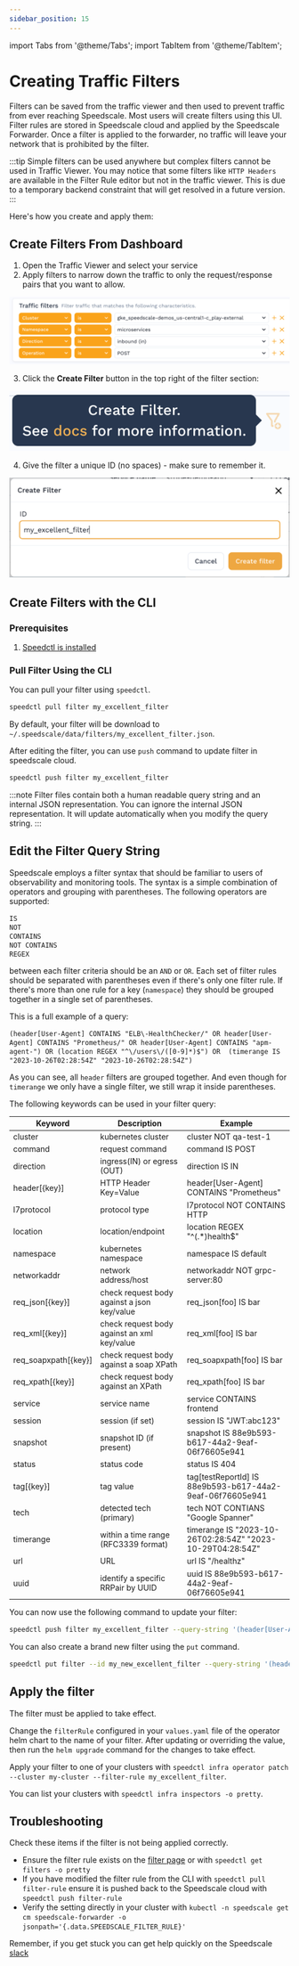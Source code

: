 ```yaml
---
sidebar_position: 15
---
```



import Tabs from '@theme/Tabs';
import TabItem from '@theme/TabItem';

# Creating Traffic Filters

Filters can be saved from the traffic viewer and then used to prevent traffic from ever reaching Speedscale. Most users will create filters using this UI. Filter rules are stored in Speedscale cloud and applied by the Speedscale Forwarder. Once a filter is applied to the forwarder, no traffic will leave your network that is prohibited by the filter.

:::tip
Simple filters can be used anywhere but complex filters cannot be used in Traffic Viewer. You may notice that some filters like `HTTP Headers` are available in the Filter Rule editor but not in the traffic viewer. This is due to a temporary backend constraint that will get resolved in a future version.
:::

Here's how you create and apply them:

##  Create Filters From Dashboard

1. Open the Traffic Viewer and select your service
2. Apply filters to narrow down the traffic to only the request/response pairs that you want to allow.

![Filters](./creating-filters/select-filters.png)

3. Click the **Create Filter** button in the top right of the filter section:

![Create Filter](./creating-filters/create-filter.png)

4. Give the filter a unique ID (no spaces) - make sure to remember it.

![Filter Name](./creating-filters/filter_name.png)


## Create Filters with the CLI

### Prerequisites
1. [Speedctl is installed](/setup/install/cli.md)

### Pull Filter Using the CLI
You can pull your filter using `speedctl`.
```bash
speedctl pull filter my_excellent_filter
```
By default, your filter will be download to `~/.speedscale/data/filters/my_excellent_filter.json`.

After editing the filter, you can use `push` command to update filter in speedscale cloud.
```bash
speedctl push filter my_excellent_filter
```

:::note
Filter files contain both a human readable query string and an internal JSON representation. You can ignore the internal JSON representation. It will update automatically when you modify the query string.
:::

## Edit the Filter Query String
Speedscale employs a filter syntax that should be familiar to users of observability and monitoring tools. The syntax is a simple combination of  operators and grouping with parentheses. The following operators are supported:

```
IS
NOT
CONTAINS
NOT CONTAINS
REGEX
```

between each filter criteria should be an `AND` or `OR`. Each set of filter rules should be separated with parentheses even if there's only one filter rule. If there's more than one rule for a key (`namespace`) they should be grouped together in a single set of parentheses.

This is a full example of a query:
```
(header[User-Agent] CONTAINS "ELB\-HealthChecker/" OR header[User-Agent] CONTAINS "Prometheus/" OR header[User-Agent] CONTAINS "apm-agent-") OR (location REGEX "^\/users\/([0-9]*)$") OR  (timerange IS "2023-10-26T02:28:54Z" "2023-10-26T02:28:54Z")
```

As you can see, all `header` filters are grouped together. And even though for `timerange` we only have a single filter, we still wrap it inside parentheses.

The following keywords can be used in your filter query:

| Keyword | Description | Example |
| --------| ----------- | ------- |
| cluster | kubernetes cluster | cluster NOT qa-test-1
| command | request command | command IS POST
| direction | ingress(IN) or egress (OUT) | direction IS IN
| header[\{key\}] | HTTP Header Key=Value | header[User-Agent] CONTAINS "Prometheus"
| l7protocol | protocol type | l7protocol NOT CONTAINS HTTP
| location | location/endpoint | location REGEX "^(.*)health$"
| namespace | kubernetes namespace | namespace IS default
| networkaddr | network address/host | networkaddr NOT grpc-server:80
| req_json[\{key\}] | check request body against a json key/value | req_json[foo] IS bar
| req_xml[\{key\}] | check request body against an xml key/value | req_xml[foo] IS bar
| req_soapxpath[\{key\}] | check request body against a soap XPath | req_soapxpath[foo] IS bar
| req_xpath[\{key\}] | check request body against an XPath | req_xpath[foo] IS bar
| service | service name | service CONTAINS frontend
| session | session (if set) | session IS "JWT:abc123"
| snapshot | snapshot ID (if present) | snapshot IS 88e9b593-b617-44a2-9eaf-06f76605e941
| status | status code | status IS 404
| tag[\{key\}] | tag value | tag[testReportId] IS 88e9b593-b617-44a2-9eaf-06f76605e941
| tech | detected tech (primary) | tech NOT CONTIANS "Google Spanner"
| timerange | within a time range (RFC3339 format) | timerange IS "2023-10-26T02:28:54Z" "2023-10-29T04:28:54Z"
| url | URL | url IS "/healthz"
| uuid | identify a specific RRPair by UUID | uuid IS 88e9b593-b617-44a2-9eaf-06f76605e941

You can now use the following command to update your filter:
```bash
speedctl push filter my_excellent_filter --query-string '(header[User-Agent] CONTAINS "ELB\-HealthChecker/" OR header[User-Agent] CONTAINS "Prometheus/" OR header[User-Agent] CONTAINS "apm-agent-") OR  (timerange IS "2023-10-26T02:28:54Z" "2023-10-26T02:28:54Z")'
```

You can also create a brand new filter using the `put` command. 
```bash
speedctl put filter --id my_new_excellent_filter --query-string '(header[User-Agent] CONTAINS "ELB\-HealthChecker/" OR header[User-Agent] CONTAINS "Prometheus/" OR header[User-Agent] CONTAINS "apm-agent-") OR  (timerange IS "2023-10-26T02:28:54Z" "2023-10-26T02:28:54Z")'
```

## Apply the filter

The filter must be applied to take effect.

<Tabs>

<TabItem value="gitops" label="GitOps">

Change the `filterRule` configured in your `values.yaml` file of the operator helm chart to the name of your filter. After updating or overriding the value, then run the `helm upgrade` command for the changes to take effect.

</TabItem>

<TabItem value="speedctl" label="speedctl">

Apply your filter to one of your clusters with `speedctl infra operator patch --cluster my-cluster --filter-rule my_excellent_filter`.

You can list your clusters with `speedctl infra inspectors -o pretty`.

</TabItem>

</Tabs>

## Troubleshooting

Check these items if the filter is not being applied correctly.

- Ensure the filter rule exists on the [filter page](https://app.speedscale.com/filterRules) or with `speedctl get filters -o pretty`
- If you have modified the filter rule from the CLI with `speedctl pull filter-rule` ensure it is pushed back to the Speedscale cloud with `speedctl push filter-rule`
- Verify the setting directly in your cluster with `kubectl -n speedscale get cm speedscale-forwarder -o jsonpath='{.data.SPEEDSCALE_FILTER_RULE}'`




Remember, if you get stuck you can get help quickly on the Speedscale [slack](https://slack.speedscale.com)

